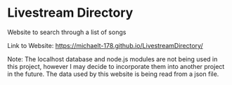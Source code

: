 # Livestream Directory
Website to search through a list of songs

Link to Website: https://michaelt-178.github.io/LivestreamDirectory/

Note: The localhost database and node.js modules are not being used in this project, however I may decide to incorporate them into another project in the future. The data used by this website is being read from a json file.